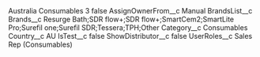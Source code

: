 <?xml version="1.0" encoding="UTF-8"?>
<CustomMetadata xmlns="http://soap.sforce.com/2006/04/metadata" xmlns:xsi="http://www.w3.org/2001/XMLSchema-instance" xmlns:xsd="http://www.w3.org/2001/XMLSchema">
    <label>Australia Consumables 3</label>
    <protected>false</protected>
    <values>
        <field>AssignOwnerFrom__c</field>
        <value xsi:type="xsd:string">Manual</value>
    </values>
    <values>
        <field>BrandsList__c</field>
        <value xsi:nil="true"/>
    </values>
    <values>
        <field>Brands__c</field>
        <value xsi:type="xsd:string">Resurge Bath;SDR flow+;SDR flow+;SmartCem2;SmartLite Pro;Surefil one;Surefil SDR;Tessera;TPH;Other</value>
    </values>
    <values>
        <field>Category__c</field>
        <value xsi:type="xsd:string">Consumables</value>
    </values>
    <values>
        <field>Country__c</field>
        <value xsi:type="xsd:string">AU</value>
    </values>
    <values>
        <field>IsTest__c</field>
        <value xsi:type="xsd:boolean">false</value>
    </values>
    <values>
        <field>ShowDistributor__c</field>
        <value xsi:type="xsd:boolean">false</value>
    </values>
    <values>
        <field>UserRoles__c</field>
        <value xsi:type="xsd:string">Sales Rep (Consumables)</value>
    </values>
</CustomMetadata>

